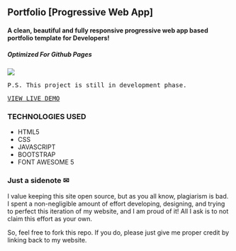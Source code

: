 ## Portfolio [Progressive Web App]
#### A clean, beautiful and fully responsive progressive web app based portfolio template for Developers! 
##### Optimized For Github Pages

<img src="juanJ4.png">

<pre>P.S. This project is still in development phase.</pre>
<pre><a href="https://juanj4.github.io/">VIEW LIVE DEMO</a></pre>

### TECHNOLOGIES USED
* HTML5
* CSS
* JAVASCRIPT
* BOOTSTRAP
* FONT AWESOME 5


### Just a sidenote ✉
I value keeping this site open source, but as you all know, plagiarism is bad. I spent a non-negligible amount of effort developing, designing, and trying to perfect this iteration of my website, and I am proud of it! All I ask is to not claim this effort as your own.

So, feel free to fork this repo. If you do, please just give me proper credit by linking back to my website.

